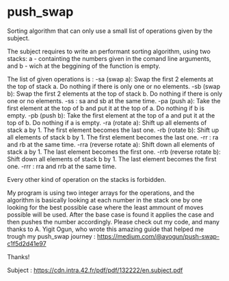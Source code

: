 # push_swap
Sorting algorithm that can only use a small list of operations given by the subject.

The subject requires to write an performant sorting algorithm, using two stacks: a - containting the numbers given in the comand line arguments, and b - wich at the beggining of the function is empty.

The list of given operations is :
-sa (swap a): Swap the first 2 elements at the top of stack a.
Do nothing if there is only one or no elements.
-sb (swap b): Swap the first 2 elements at the top of stack b.
Do nothing if there is only one or no elements.
-ss : sa and sb at the same time.
-pa (push a): Take the first element at the top of b and put it at the top of a.
Do nothing if b is empty.
-pb (push b): Take the first element at the top of a and put it at the top of b.
Do nothing if a is empty.
-ra (rotate a): Shift up all elements of stack a by 1.
The first element becomes the last one.
-rb (rotate b): Shift up all elements of stack b by 1.
The first element becomes the last one.
-rr : ra and rb at the same time.
-rra (reverse rotate a): Shift down all elements of stack a by 1.
The last element becomes the first one.
-rrb (reverse rotate b): Shift down all elements of stack b by 1.
The last element becomes the first one.
-rrr : rra and rrb at the same time.

Every other kind of operation on the stacks is forbidden.

My program is using two integer arrays for the operations, and the algorithm is basically looking at each number in the stack one by one looking for the best possible case where the least ammount of moves possible will be used.
After the base case is found it applies the case and then pushes the number accordingly.
Please check out my code, and many thanks to A. Yigit Ogun, who wrote this amazing guide that helped me trough my push_swap journey : https://medium.com/@ayogun/push-swap-c1f5d2d41e97

Thanks!


Subject : https://cdn.intra.42.fr/pdf/pdf/132222/en.subject.pdf
